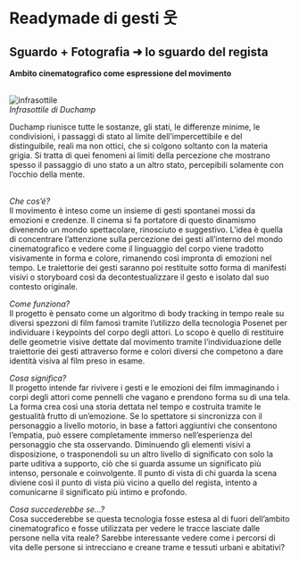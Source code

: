 # Readymade di gesti 웃
## Sguardo + Fotografia ➜ lo sguardo del regista 
**Ambito cinematografico come espressione del movimento** 
</br>
</br>

![infrasottile](https://user-images.githubusercontent.com/76476654/118953400-0f9d5b80-b95d-11eb-8d2e-8c99b8d07cd4.jpg)
</br>
*Infrasottile di Duchamp*
</br>

Duchamp riunisce tutte le sostanze, gli stati, le differenze minime, le condivisioni, i passaggi di stato al limite dell’impercettibile e del distinguibile, reali ma non ottici, che si colgono soltanto con la materia grigia. Si tratta di quei fenomeni ai limiti della percezione che mostrano spesso il passaggio di uno stato a un altro stato, percepibili solamente con l’occhio della mente.
</br>
</br>

*Che cos’é?*<br/>
Il movimento è inteso come un insieme di gesti spontanei mossi da emozioni e credenze. Il cinema si fa portatore di questo dinamismo divenendo un mondo spettacolare, rinosciuto e suggestivo. L’idea è quella di concentrare l’attenzione sulla percezione dei gesti all’interno del mondo cinematografico e vedere come il linguaggio del corpo viene tradotto visivamente in forma e colore, rimanendo così impronta di emozioni nel tempo. Le traiettorie dei gesti saranno poi restituite sotto forma di manifesti visivi o storyboard così da decontestualizzare il gesto e isolato dal suo contesto originale.

*Come funziona?*<br/>
Il progetto è pensato come un algoritmo di body tracking in tempo reale su diversi spezzoni di film famosi tramite l’utilizzo della tecnologia Posenet per individuare i keypoints del corpo degli attori. Lo scopo è quello di restituire delle geometrie visive dettate dal movimento tramite l’individuazione delle traiettorie dei gesti attraverso forme e colori diversi che competono a dare identità visiva al film preso in esame.

*Cosa significa?*<br/>
Il progetto intende far rivivere i gesti e le emozioni dei film immaginando i corpi degli attori come pennelli che vagano e prendono forma su di una tela. La forma crea così una storia dettata nel tempo e costruita tramite le gestualità frutto di un’emozione. Se lo spettatore si sincronizza con il personaggio a livello motorio, in base a fattori aggiuntivi che consentono l’empatia, può essere completamente immerso nell’esperienza del personaggio che sta osservando. Diminuendo gli elementi visivi a disposizione, o trasponendoli su un altro livello di significato con solo la parte uditiva a supporto, ciò che si guarda assume un significato più intenso, personale e coinvolgente. Il punto di vista di chi guarda la scena diviene così il punto di vista più vicino a quello del regista, intento a comunicarne il significato più intimo e profondo.  

*Cosa succederebbe se...?*<br/>
Cosa succederebbe se questa tecnologia fosse estesa al di fuori dell’ambito cinematografico e fosse utilizzata per vedere le tracce lasciate dalle persone nella vita reale? Sarebbe interessante vedere come  i percorsi di vita delle persone si intrecciano e creane trame e tessuti urbani e abitativi?

